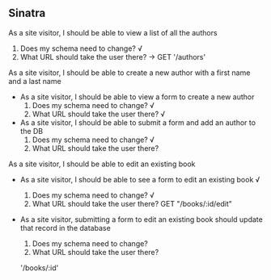 ## Sinatra

As a site visitor, I should be able to view a list of all the authors

  1. Does my schema need to change? √
  2. What URL should take the user there? -> GET '/authors'


As a site visitor, I should be able to create a new author
with a first name and a last name

  + As a site visitor, I should be able to view a form to create a new author
    1. Does my schema need to change? √
    2. What URL should take the user there? √
  + As a site visitor, I should be able to submit a form and add an author to the DB
    1. Does my schema need to change? √
    2. What URL should take the user there?

As a site visitor, I should be able to edit an existing book

  + As a site visitor, I should be able to see a form to edit an existing book √
    1. Does my schema need to change? √
    2. What URL should take the user there? GET "/books/:id/edit"
  + As a site visitor, submitting a form to edit an existing book should update that record in the database
    1. Does my schema need to change?
    2. What URL should take the user there?

    '/books/:id'
